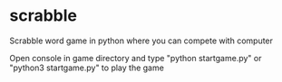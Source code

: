 # scrabble
Scrabble word game in python where you can compete with computer

Open console in game directory and type "python startgame.py" or "python3 startgame.py" to play the game
